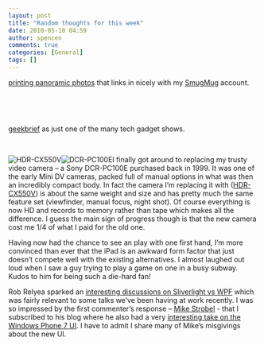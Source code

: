 ```yaml
---
layout: post
title: "Random thoughts for this week"
date: 2010-05-10 04:59
author: spencen
comments: true
categories: [General]
tags: []
---
```



[printing panoramic photos](https://www.fotoflot.com) that links in nicely with my [SmugMug](http://www.smugmug.com/) account.
  

&#160;
  

&#160;
  

[geekbrief](http://www.geekbrief.tv/) as just one of the many tech gadget shows.
  

&#160;
  

![HDR-CX550V](/images/HDR-CX550V_3.png "HDR-CX550V")![DCR-PC100E](/images/DCR-PC100E_3.png "DCR-PC100E")I finally got around to replacing my trusty video camera – a Sony DCR-PC100E purchased back in 1999. It was one of the early Mini DV cameras, packed full of manual options in what was then an incredibly compact body. In fact the camera I’m replacing it with ([HDR-CX550V](http://www.sonystyle.com/webapp/wcs/stores/servlet/ProductDisplay?catalogId=10551&amp;storeId=10151&amp;langId=-1&amp;productId=8198552921666073231)) is about the same weight and size and has pretty much the same feature set (viewfinder, manual focus, night shot). Of course everything is now HD and records to memory rather than tape which makes all the difference. I guess the main sign of progress though is that the new camera cost me 1/4 of what I paid for the old one.
  

Having now had the chance to see an play with one first hand, I’m more convinced than ever that the iPad is an awkward form factor that just doesn’t compete well with the existing alternatives. I almost laughed out loud when I saw a guy trying to play a game on one in a busy subway. Kudos to him for being such a die-hard fan!
  

Rob Relyea sparked an [interesting discussions on Sliverlight vs WPF](http://blogs.windowsclient.net/rob_relyea/archive/2010/05/06/did-you-debate-using-silverlight-or-wpf-for-a-project.aspx#319960) which was fairly relevant to some talks we’ve been having at work recently. I was so impressed by the first commenter’s response – [Mike Strobel](http://codedreams.blogspot.com/) - that I subscribed to his blog where he also had a very [interesting take on the Windows Phone 7 UI](http://codedreams.blogspot.com/2010/04/windows-phone-7-ux-part-1-usability.html). I have to admit I share many of Mike’s misgivings about the new UI.



